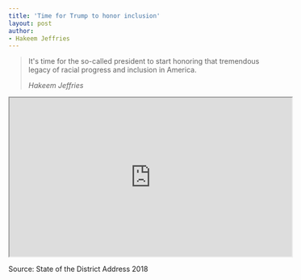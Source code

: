 ```yaml
---
title: 'Time for Trump to honor inclusion'
layout: post
author:
- Hakeem Jeffries
---
```


> It's time for the so-called president to start honoring that tremendous legacy of racial progress and inclusion in America.
>
> <cite>Hakeem Jeffries</cite>

<iframe width="560" height="315" src="https://www.youtube.com/embed/zulZv63hgk4" title="Hakeem Jeffries"></iframe>

Source: State of the District Address 2018
